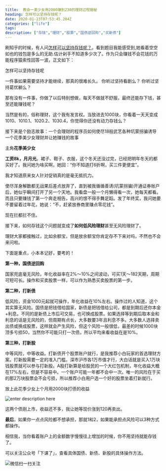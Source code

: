 ```yaml
---
title:  教会一美少女用2000赚到230的理财过程揭秘
heading: 怎样可以坚持存钱呢？
date: 2020-01-23T07:53:45.204Z
categories: ["life"]
tags: 
description: ["存钱","理财","股票","国债逆回购","买新债"]
---
```


刷知乎的时候，有人问[怎样可以坚持存钱呢？](https://www.zhihu.com/question/356689873/answer/983468181)。看到题目我能感受到,她看着空空如也的钱包是多么的无助.估计剁手不知道多少次了。作为只会赚钱不会花钱的万能程序猿索性回答一波，正文如下：

怎样可以坚持存钱呢

一件事如果需要坚持才能继续，那真的很难长久。
你听过坚持看剧么？
你听过坚持葛优躺么？


那有没有一件事，你做了以后特别想做，每天不做就不舒服，最终还能存下钱，甚至还能赚钱呢？


当然是有的，俗称理财，这个我有发言权。当放进去1000块，你看着一天天变成 1010、1010.1、1020.2、1030.4，你觉得你还没有动力存钱么？


接下来是个励志故事：一个会理财的程序员如何使尽18般武艺各种坑蒙拐骗诱导一个花季美少女理财并让她赚钱的故事



主角**花季美少女**

**工资8k，月月光**。裙子、鞋子、衣服，这个冬天还没过完，已经把明年冬天的都买好了。我问她为啥买啊，她回：“你不知道打6折啊，买三件更便宜”。


我才知道原来女人针对促销真的是毫无抵抗力。


使尽浑身解数都无战果后差点放弃了，直到被我循循善诱(坑蒙拐骗)开通证券账户后，她似乎瞬间打开了另一个天地。我看盘一般一个月懒得看一次，她每天都看。而且只要赚钱了第一个奔走相告，高兴的恨不得手舞足蹈。发了年终奖，我问她要不要留着过年花，她说：“不，赶紧放券商里赚点零花钱”。


现在拦都拦不住。


接下来，如何存钱这个问题就变成了**如何低风险理财**甚至无风险理财了。


理财大家都接触过，比如余额宝，但是放余额宝你肯定存不下来对吗，不然也不会来问啦。


下面是重点，小本本记好，要考的！


**第一种，国债逆回购**



国家兜底毫无风险，年化收益率在2%～10%之间波动，可买1天～182天期，周期可短可长。操作和买卖股票一样，可以作为熟悉买卖股票的第一步。


**第二种，打新债**

低风险，资金1000元起就可操作，年化收益在10%左右。操作过的人知道，这个其实算无风险。国债是把钱借给国家，新债是把钱借给公司，都是到期后还你本金+利息。不同的是新债上市后可交易，也可换成股票。如果选择等到期后取本金和利息的话是无风险的，但周期有点长，大多数要3年且利息不多。大多数人选择卖出债或换成股票，这样就会产生风险，但这个风险一般很低，最差的时候1000块顶多亏损50，当然你不可能只打一次债，所以平均来看收益在是10%。


**第三种，打新股**

中等风险，中等收益。打新债开个股票账户就行，是我推荐小白玩家的首选理财方案。打新股需要一定的准入门槛，深市沪市各1万市值才行，大白话就是买入1万块钱股票就可以参与打新股。A股打新算是给股民的一个大红包机制，年化收益大概在17%左右，但是不容易中。一个账户可能一年都不会中一次。唯一的风险在于买的那2万块股票会不会亏损，所以推荐小白用户选一个好的股票坐着打新就行。


放上此花季少女上个月用2000块打债的收益

![enter description here](https://gitee.com/smile365/blogimg/raw/master/sxy91/1579766202633.png)

这两个债刚上市，收益还不多，我让她等现价涨到120再卖出。


**最后**，如果你一点点风险都不想承担，那就1和2，如果能承担点风险可以3种方式都操作。

相信我，当你看着账户上的金额数字慢慢往上增加的时候，你不用坚持就能存钱了。

可以关注公众号「下课了」，查看具体国债、新债、新股的具体操作方法。

![微信扫一扫关注](https://gitee.com/smile365/blogimg/raw/master/sxy91/1579766328786.png)

